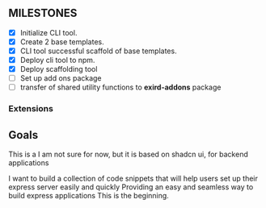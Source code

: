 
## MILESTONES
- [x] Initialize CLI tool.
- [x] Create 2 base templates.
- [x] CLI tool successful scaffold of base templates.
- [x] Deploy cli tool to npm.
- [x] Deploy scaffolding tool
- [ ] Set up add ons package
- [ ] transfer of shared utility functions to **exird-addons** package

### Extensions



## Goals

This is a I am not sure for now, but it is based on shadcn ui, for backend applications

I want to build a collection of code snippets that will help users set up their express server easily and quickly
Providing an easy and seamless way to build express applications
This is the beginning.